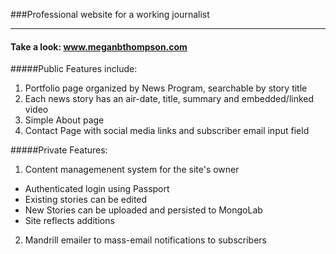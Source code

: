 ###Professional website for a working journalist
<hr>

#### Take a look: www.meganbthompson.com

#####Public Features include:

1. Portfolio page organized by News Program, searchable by story title
2. Each news story has an air-date, title, summary and embedded/linked video
3. Simple About page
4. Contact Page with social media links and subscriber email input field<br>

#####Private Features: 
1. Content managemenent system for the site's owner
  + Authenticated login using Passport 
  + Existing stories can be edited 
  + New Stories can be uploaded and persisted to MongoLab 
  + Site reflects additions 
2. Mandrill emailer to mass-email notifications to subscribers
